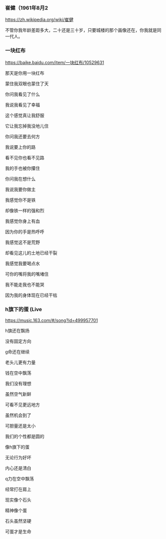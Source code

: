 ### 崔健（1961年8月2
https://zh.wikipedia.org/wiki/崔健

不管你我年龄差距多大，二十还是三十岁，只要城楼的那个画像还在，你我就是同一代人。

### 一块红布
https://baike.baidu.com/item/一块红布/10529631

那天是你用一块红布

蒙住我双眼也蒙住了天

你问我看见了什么

我说我看见了幸福

这个感觉真让我舒服

它让我忘掉我没地儿住

你问我还要去何方

我说要上你的路

看不见你也看不见路

我的手也被你攥住

你问我在想什么

我说我要你做主

我感觉你不是铁

却像铁一样的强和烈

我感觉你身上有血

因为你的手是热呼呼

我感觉这不是荒野

却看见这儿的土地已经干裂

我感觉我要喝点水

可你的嘴将我的嘴堵住

我不能走我也不能哭

因为我的身体现在已经干枯

### h旗下的蛋 (Live
https://music.163.com/#/song?id=499957701

h旗还在飘扬

没有固定方向

g命还在继续

老头儿更有力量

钱在空中飘荡

我们没有理想

虽然空气新鲜

可看不见更远地方

虽然机会到了

可胆量还是太小

我们的个性都是圆的

像h旗下的蛋

无论行为好坏

内心还是清白

q力在空中飘荡

经常打在肩上

现实像个石头

精神像个蛋

石头虽然坚硬

可蛋才是生命

